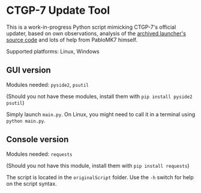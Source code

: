 # CTGP-7 Update Tool

This is a work-in-progress Python script mimicking CTGP-7's official updater, based on own observations, analysis of the [archived launcher's source code](https://github.com/PabloMK7/CTGP-7_Launcher) and lots of help from PabloMK7 himself.

Supported platforms: Linux, Windows

## GUI version

Modules needed: `pyside2`, `psutil`

(Should you not have these modules, install them with `pip install pyside2 psutil`)

Simply launch `main.py`.
On Linux, you might need to call it in a terminal using `python main.py`.

## Console version

Modules needed: `requests`

(Should you not have this module, install them with `pip install requests`)

The script is located in the `originalScript` folder. Use the `-h` switch for help on the script syntax.
